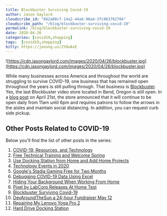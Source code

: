 ```yaml
---
title: Blockbuster Surviving Covid-19
author: Jason Gaylord
cloudscribe_id: "662a00cf-14a2-44a6-96a4-3fc963762704"
cloudscribe_path: "/blog/blockbuster-surviving-covid-19"
permalink: /blog/blockbuster-surviving-covid-19
date: 2020-04-26
categories: [covid19,shopping]
tags:  [covid19,shopping]
bitly: https://jasong.us/2YduAvE
---
```


![https://cdn.jasongaylord.com/images/2020/04/26/blockbuster.jpg](https://cdn.jasongaylord.com/images/2020/04/26/blockbuster.jpg)

While many businesses across America and throughout the world are struggling to survive COVID-19, one business that has remained open throughout the years is still pulling through. That business is [Blockbuster](https://jasong.us/2Y5z4Vc). Yes, the last Blockbuster video store located in Bend, Oregon is still open. In a [blog post](https://jasong.us/3aCKGBL) on April 21st, the store announced that it will continue to be open daily from 11am until 6pm and requires patrons to follow the arrows in the aisles and maintain social distancing. In addition, you can request curb side pickup.

## Other Posts Related to COVID-19
Below you'll find the list of other posts in the series:

1. [COVID-19, Resources, and Technology](https://jasong.us/2wgSBqo)
2. [Free Technical Training and Welcome Spring](https://jasong.us/2XeHw3W)
3. [Use Docking Station from Home and Add Home Projects](https://jasong.us/3bRuoWK)
4. [Technology Events in 2020](https://jasong.us/2wvKshS)
5. [Google's Stadia Gaming Free for Two Months](https://jasong.us/2ySyXSR)
6. [Debugging COVID-19 Data Using Excel](https://jasong.us/2K5BhHV)
7. [Hiding Your Background When Working From Home](https://jasong.us/3enL8XE)
8. [Pixel by LabCorp Releases At Home Test](https://jasong.us/2xVsplI)
9. [Blockbuster Surviving Covid-19](https://jasong.us/2YduAvE)
10. [DevAroundTheSun a 24-hour Fundraiser May 12](https://jasong.us/2VWxxzm)
11. [Repairing My Lenovo Yoga Pro 2](https://jasong.us/370OTzb)
12. [Hard Drive Docking Station](https://jasong.us/3clW9GH)